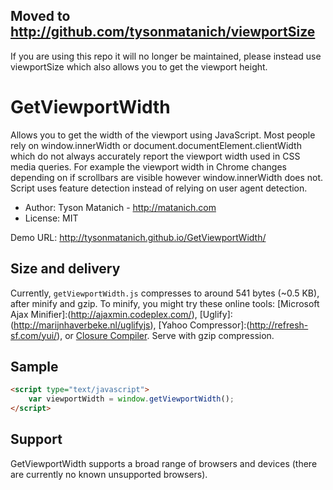 ﻿## Moved to http://github.com/tysonmatanich/viewportSize

If you are using this repo it will no longer be maintained, please instead use viewportSize which also allows you to get the viewport height.

# GetViewportWidth

Allows you to get the width of the viewport using JavaScript. Most people rely on window.innerWidth or document.documentElement.clientWidth which do not always accurately report the viewport width used in CSS media queries. For example the viewport width in Chrome changes depending on if scrollbars are visible however window.innerWidth does not. Script uses feature detection instead of relying on user agent detection.

* Author: Tyson Matanich - http://matanich.com
* License: MIT

Demo URL: http://tysonmatanich.github.io/GetViewportWidth/

## Size and delivery

Currently, `getViewportWidth.js` compresses to around 541 bytes (~0.5 KB), after minify and gzip. To minify, you might try these online tools: [Microsoft Ajax Minifier]:(http://ajaxmin.codeplex.com/), [Uglify]:(http://marijnhaverbeke.nl/uglifyjs), [Yahoo Compressor]:(http://refresh-sf.com/yui/), or [Closure Compiler](http://closure-compiler.appspot.com/home). Serve with gzip compression.

## Sample


```html
<script type="text/javascript">
	var viewportWidth = window.getViewportWidth();
</script>
```

## Support

GetViewportWidth supports a broad range of browsers and devices (there are currently no known unsupported browsers).
